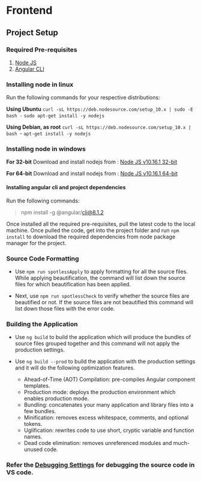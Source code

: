 # Frontend

## Project Setup

### Required Pre-requisites

1. [Node JS](https://nodejs.org/en/)
2. [Angular CLI](https://cli.angular.io/)



### Installing node in linux

Run the following commands for your respective distributions:

**Using Ubuntu**
`curl -sL https://deb.nodesource.com/setup_10.x | sudo -E bash -`
`sudo apt-get install -y nodejs`

**Using Debian, as root**
`curl -sL https://deb.nodesource.com/setup_10.x | bash `-
`apt-get install -y nodejs`

### Installing node in windows

**For 32-bit**
Download and install nodejs from : [Node JS v10.16.1 32-bit ](https://nodejs.org/download/release/v10.16.1/node-v10.16.1-x86.msi)

**For 64-bit**
Download and install nodejs from : [Node JS v10.16.1 64-bit ](https://nodejs.org/download/release/v10.16.1/node-v10.16.1-x64.msi)


#### Installing angular cli and project dependencies

Run the following commands:

> npm install -g @angular/cli@8.1.2


Once installed all the required pre-requisites, pull the latest code to the local machine. Once pulled the code, get into the project folder and run `npm install` to download the required dependencies from node package manager for the project.

### Source Code Formatting

- Use `npm run spotlessApply` to apply formatting for all the source files. While applying beautification, the command will list down the source files for which beautification has been applied.

- Next, use `npm run spotlessCheck` to verify whether the source files are beautified or not. If the source files are not beautified this command will list down those files with the error code.


### Building the Application

- Use `ng build` to build the application which will produce the bundles of source files grouped together and this command will not apply the production settings.

- Use `ng build --prod` to build the application with the production settings and it will do the following optimization features.
    - Ahead-of-Time (AOT) Compilation: pre-compiles Angular component templates.
    - Production mode: deploys the production environment which enables production mode.
    - Bundling: concatenates your many application and library files into a few bundles.
    - Minification: removes excess whitespace, comments, and optional tokens.
    - Uglification: rewrites code to use short, cryptic variable and function names.
    - Dead code elimination: removes unreferenced modules and much-unused code.

### Refer the [Debugging Settings](debugging-settings.md) for debugging the source code in VS code.
